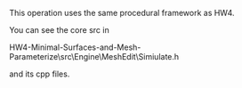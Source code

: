 This operation uses the same procedural framework as HW4.

You can see the core src in 

HW4-Minimal-Surfaces-and-Mesh-Parameterize\src\Engine\MeshEdit\Simiulate.h

and its cpp files.


